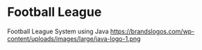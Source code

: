 # Football League
Football League System using Java
https://brandslogos.com/wp-content/uploads/images/large/java-logo-1.png
